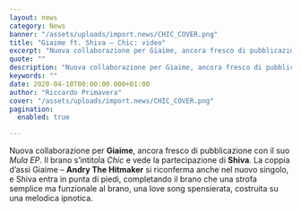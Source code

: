 ```yaml
---
layout: news
category: News
banner: "/assets/uploads/import.news/CHIC_COVER.png"
title: "Giaime ft. Shiva – Chic: video"
excerpt: "Nuova collaborazione per Giaime, ancora fresco di pubblicazione con il suo Mula EP. Il brano s’intitola Chic e vede la partecipazione di Shiva. La coppia d’assi Giaime – Andry The Hitmaker si riconferma anche nel nuovo singolo, e Shiva entra in punta di piedi, completando il brano che una strofa semplice ma funzionale al brano, [&hellip"
quote: ""
description: "Nuova collaborazione per Giaime, ancora fresco di pubblicazione con il suo Mula EP. Il brano s’intitola Chic e vede la partecipazione di Shiva. La coppia d’assi Giaime – Andry The Hitmaker si riconferma anche nel nuovo singolo, e Shiva entra in punta di piedi, completando il brano che una strofa semplice ma funzionale al brano, [&hellip"
keywords: ""
date: 2020-04-10T00:00:00.000+01:00
author: "Riccardo Primavera"
cover: "/assets/uploads/import.news/CHIC_COVER.png"
pagination:
  enabled: true

---
```


Nuova collaborazione per **Giaime**, ancora fresco di pubblicazione con il suo _Mula EP_. Il brano s’intitola _Chic_ e vede la partecipazione di **Shiva**. La coppia d’assi Giaime – **Andry The Hitmaker** si riconferma anche nel nuovo singolo, e Shiva entra in punta di piedi, completando il brano che una strofa semplice ma funzionale al brano, una love song spensierata, costruita su una melodica ipnotica.